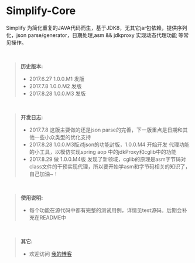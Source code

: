# Simplify-Core

 
Simplify 为简化重复的JAVA代码而生，基于JDK8，无其它jar包依赖，提供序列化，json parse/generator，日期处理,asm && jdkproxy 实现动态代理功能 等常见操作。

<br />

> **历史版本:**
> - 2017.6.27 1.0.0.M1 发版  
> - 2017.7.8 1.0.0.M2 发版
> - 2017.8.28 1.0.0.M3 发版 

<br />

> **开发日志:**
> - 2017.7.8 这版主要做的还是json parse的完善，下一版重点是日期和其他一些小众类型的优化支持
> - 2017.8.28  1.0.0.M3版对json的功能封版，1.0.0.M4 开始开发 代理功能的小工具，以模仿实现spring aop 中的jdkProxy和cglib中的功能
> - 2017.8.29  做 1.0.0.M4版 发现了新领域，cglib的原理是asm字节码对class文件的干预实现代理，所以要开始学asm和字节码相关的知识了，自己加油~！

<br />

> **使用说明:**  
> - 每个功能在源代码中都有完整的测试用例，详情见test源码。后期会补充在README中

<br />

> **其它:**  
> - 欢迎访问 [我的博客](http://blog.csdn.net/lovejj1994)